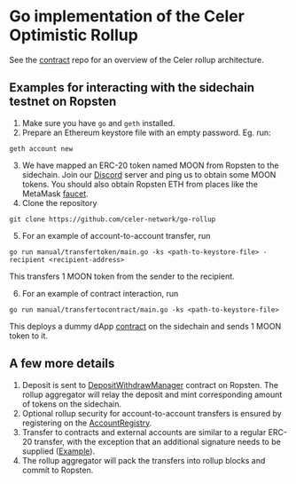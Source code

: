 # Go implementation of the Celer Optimistic Rollup

See the [contract](https://github.com/celer-network/rollup-contracts)
repo for an overview of the Celer rollup architecture.

## Examples for interacting with the sidechain testnet on Ropsten

1. Make sure you have `go` and `geth` installed.
2. Prepare an Ethereum keystore file with an empty password. Eg. run:

```shellscript
geth account new
```

3. We have mapped an ERC-20 token named MOON from Ropsten to the sidechain. Join our [Discord](https://discord.gg/uGx4fjQ)
   server and ping us to obtain some MOON tokens. You should also obtain Ropsten ETH from places
   like the MetaMask [faucet](https://faucet.metamask.io).
4. Clone the repository

```shellscript
git clone https://github.com/celer-network/go-rollup
```

5. For an example of account-to-account transfer, run

```shellscript
go run manual/transfertoken/main.go -ks <path-to-keystore-file> -recipient <recipient-address>
```

This transfers 1 MOON token from the sender to the recipient.

6. For an example of contract interaction, run

```shellscript
go run manual/transfertocontract/main.go -ks <path-to-keystore-file>
```

This deploys a dummy dApp
[contract](https://github.com/celer-network/rollup-contracts/blob/8a1d735cb4af3aa557d106701a73e65ff7a22f00/contracts/sidechain/DummyApp.sol)
on the sidechain and sends 1 MOON token to it.

## A few more details

1. Deposit is sent to [DepositWithdrawManager](https://github.com/celer-network/rollup-contracts/blob/8a1d735cb4af3aa557d106701a73e65ff7a22f00/contracts/mainchain/DepositWithdrawManager.sol) contract on Ropsten. The rollup aggregator will
   relay the deposit and mint corresponding amount of tokens on the sidechain.
2. Optional rollup security for account-to-account transfers is ensured by registering on the [AccountRegistry](https://github.com/celer-network/rollup-contracts/blob/8a1d735cb4af3aa557d106701a73e65ff7a22f00/contracts/mainchain/AccountRegistry.sol#L12).
3. Transfer to contracts and external accounts are similar to a regular ERC-20 transfer, with the
   exception that an additional signature needs to be supplied ([Example](https://github.com/celer-network/go-rollup/blob/5ae956cadfb852163bd208d2a33156140c994461/test/token_mapper.go#L153)).
4. The rollup aggregator will pack the transfers into rollup blocks and commit to Ropsten.
